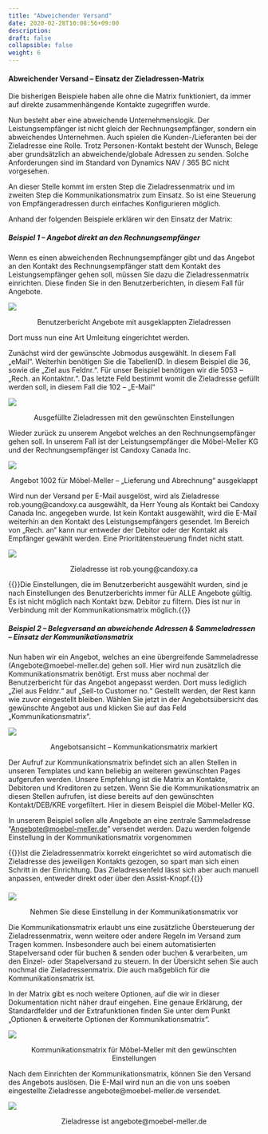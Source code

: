 ```yaml
---
title: "Abweichender Versand"
date: 2020-02-28T10:08:56+09:00
description: 
draft: false
collapsible: false
weight: 6
---
```


#### Abweichender Versand – Einsatz der Zieladressen-Matrix

Die bisherigen Beispiele haben alle ohne die Matrix funktioniert, da immer auf direkte zusammenhängende Kontakte zugegriffen wurde.

Nun besteht aber eine abweichende Unternehmenslogik. Der Leistungsempfänger ist nicht gleich der Rechnungsempfänger, sondern ein abweichendes Unternehmen. Auch spielen die Kunden-/Lieferanten bei der Zieladresse eine Rolle. Trotz Personen-Kontakt besteht der Wunsch, Belege aber grundsätzlich an abweichende/globale Adressen zu senden. Solche Anforderungen sind im Standard von Dynamics NAV / 365 BC nicht vorgesehen.

An dieser Stelle kommt im ersten Step die Zieladressenmatrix und im zweiten Step die Kommunikationsmatrix zum Einsatz. So ist eine Steuerung von Empfängeradressen durch einfaches Konfigurieren möglich.

Anhand der folgenden Beispiele erklären wir den Einsatz der Matrix:

##### Beispiel 1 – Angebot direkt an den Rechnungsempfänger 

Wenn es einen abweichenden Rechnungsempfänger gibt und das Angebot an den Kontakt des Rechnungsempfänger statt dem Kontakt des Leistungsempfänger gehen soll, müssen Sie dazu die Zieladressenmatrix einrichten. Diese finden Sie in den Benutzerberichten, in diesem Fall für Angebote.

![](/images/connectornav/matrix/umleitung1.png)<center>Benutzerbericht Angebote mit ausgeklappten Zieladressen</center>


Dort muss nun eine Art Umleitung eingerichtet werden.

Zunächst wird der gewünschte Jobmodus ausgewählt. In diesem Fall „eMail“. Weiterhin benötigen Sie die TabellenID. In diesem Beispiel die 36, sowie die „Ziel aus Feldnr.“. Für unser Beispiel benötigen wir die 5053 – „Rech. an Kontaktnr.“. Das letzte Feld bestimmt womit die Zieladresse gefüllt werden soll, in diesem Fall die 102 – „E-Mail“

![](/images/connectornav/matrix/umleitung2.png)<center>Ausgefüllte Zieladressen mit den gewünschten Einstellungen</center>


Wieder zurück zu unserem Angebot welches an den Rechnungsempfänger gehen soll. In unserem Fall ist der Leistungsempfänger die Möbel-Meller KG und der Rechnungsempfänger ist Candoxy Canada Inc.

![](/images/connectornav/matrix/umleitung3.png)<center>Angebot 1002 für Möbel-Meller – „Lieferung und Abrechnung“ ausgeklappt</center>


Wird nun der Versand per E-Mail ausgelöst, wird als Zieladresse rob.young\@candoxy.ca ausgewählt, da Herr Young als Kontakt bei Candoxy Canada Inc. angegeben wurde. Ist kein Kontakt ausgewählt, wird die E-Mail weiterhin an den Kontakt des Leistungsempfängers gesendet. Im Bereich von „Rech. an“ kann nur entweder der Debitor oder der Kontakt als Empfänger gewählt werden. Eine Prioritätensteuerung findet nicht statt.

![](/images/connectornav/matrix/umleitung4.png)<center>Zieladresse ist rob.young\@candoxy.ca</center>

{{<notice info>}}Die Einstellungen, die im Benutzerbericht ausgewählt wurden, sind je nach Einstellungen des Benutzerberichts immer für ALLE Angebote gültig. Es ist nicht möglich nach Kontakt bzw. Debitor zu filtern. Dies ist nur in Verbindung mit der Kommunikationsmatrix möglich.{{</notice>}}

##### Beispiel 2 – Belegversand an abweichende Adressen & Sammeladressen – Einsatz der Kommunikationsmatrix

Nun haben wir ein Angebot, welches an eine übergreifende Sammeladresse (Angebote\@moebel-meller.de) gehen soll. Hier wird nun zusätzlich die Kommunikationsmatrix benötigt. Erst muss aber nochmal der Benutzerbericht für das Angebot angepasst werden. Dort muss lediglich „Ziel aus Feldnr.“ auf „Sell-to Customer no.“ Gestellt werden, der Rest kann wie zuvor eingestellt bleiben. Wählen Sie jetzt in der Angebotsübersicht das gewünschte Angebot aus und klicken Sie auf das Feld „Kommunikationsmatrix“.

![](/images/connectornav/matrix/umleitung5.png)<center>Angebotsansicht – Kommunikationsmatrix markiert</center>

Der Aufruf zur Kommunikationsmatrix befindet sich an allen Stellen in unseren Templates und kann beliebig an weiteren gewünschten Pages aufgerufen werden. Unsere Empfehlung ist die Matrix an Kontakte, Debitoren und Kreditoren zu setzen. Wenn Sie die Kommunikationsmatrix an diesen Stellen aufrufen, ist diese bereits auf den gewünschten Kontakt/DEB/KRE vorgefiltert. Hier in diesem Beispiel die Möbel-Meller KG.

In unserem Beispiel sollen alle Angebote an eine zentrale Sammeladresse “Angebote@moebel-meller.de” versendet werden. Dazu werden folgende Einstellung in der Kommunikationsmatrix vorgenommen

{{<notice info>}}Ist die Zieladressenmatrix korrekt eingerichtet so wird automatisch die Zieladresse des jeweiligen Kontakts gezogen, so spart man sich einen Schritt in der Einrichtung. Das Zieladressenfeld lässt sich aber auch manuell anpassen, entweder direkt oder über den Assist-Knopf.{{</notice>}}
####
![](/images/connectornav/matrix/umleitung6.png)<center>Nehmen Sie diese Einstellung in der Kommunikationsmatrix vor</center>

Die Kommunikationsmatrix erlaubt uns eine zusätzliche Übersteuerung der Zieladressenmatrix, wenn weitere oder andere Regeln im Versand zum Tragen kommen. Insbesondere auch bei einem automatisierten Stapelversand oder für buchen & senden oder buchen & verarbeiten, um den Einzel- oder Stapelversand zu steuern. In der Übersicht sehen Sie auch nochmal die Zieladressenmatrix. Die auch maßgeblich für die Kommunikationsmatrix ist.

In der Matrix gibt es noch weitere Optionen, auf die wir in dieser Dokumentation nicht näher drauf eingehen. Eine genaue Erklärung, der Standardfelder und der Extrafunktionen finden Sie unter dem Punkt „Optionen & erweiterte Optionen der Kommunikationsmatrix“.

![](/images/connectornav/matrix/umleitung7.png)<center>Kommunikationsmatrix für Möbel-Meller mit den gewünschten Einstellungen</center>

Nach dem Einrichten der Kommunikationsmatrix, können Sie den Versand des Angebots auslösen. Die E-Mail wird nun an die von uns soeben eingestellte Zieladresse angebote\@moebel-meller.de versendet.

![](/images/connectornav/matrix/umleitung8.png)<center>Zieladresse ist angebote\@moebel-meller.de</center>

